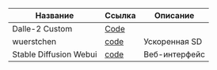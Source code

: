 

| Название | Ссылка | Описание |
| ------ | ------ | ------ |
| Dalle-2 Custom | [Code](https://github.com/lucidrains/DALLE2-pytorch/tree/main) ||
|wuerstchen|[code](https://github.com/dome272/wuerstchen/)|Ускоренная SD|
|Stable Diffusion Webui|[code](https://github.com/AUTOMATIC1111/stable-diffusion-webui)|Веб-интерфейс|

